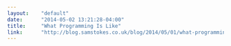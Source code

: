 ```yaml
---
layout:    "default"
date:      "2014-05-02 13:21:28-04:00"
title:     "What Programming Is Like"
link:      "http://blog.samstokes.co.uk/blog/2014/05/01/what-programming-is-like/"
---
```

